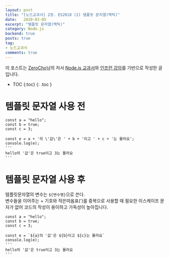 ```yaml
---
layout: post
title: "[노드교과서] 2장. ES2018 (2) 템플릿 문자열(백틱)"
date:   2020-03-05
excerpt: "템플릿 문자열(백틱)"
category: Node.js
backend: true
posts: true
tag:
- 노드교과서
comments: true
---
```

<div class="center">
    이 포스트는 <a href="https://www.zerocho.com" target="_blank">ZeroCho</a>님의 저서 <a href="https://www.zerocho.com/books" target="_blank">Node.js 교과서</a>와 <a href="https://www.inflearn.com/course/node-js-교과서" target="_blank">인프런 강의</a>를 기반으로 작성한 글입니다.
</div>

* TOC
{:toc}
{: .toc }

# 템플릿 문자열 사용 전
~~~
const a = "hello";
const b = true;
const c = 3;

const e = a + '의 \'값\'은 ' + b + '이고 ' + c + '는 몰라요';
console.log(e);
'''
hello의 '값'은 true이고 3는 몰라요
'''
~~~

# 템플릿 문자열 사용 후
템플릿문자열의 변수는 `${변수명}`으로 쓴다.  
변수들을 이어주는 + 기호와 작은따옴표(')를 중복으로 사용할 때 필요한 이스케이프 문자가 없어 코드의 작성이 용이하고 가독성이 높아집니다.  
~~~
const a = "hello";
const b = true;
const c = 3;

const e = `${a}의 '값'은 ${b}이고 ${c}는 몰라요`
console.log(e);
'''
hello의 '값'은 true이고 3는 몰라요
'''
~~~
